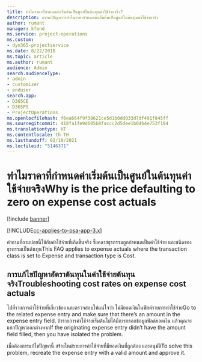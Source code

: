 ```yaml
---
title: ทำไมราคาที่กำหนดค่าเริ่มต้นเป็นศูนย์ในต้นทุนค่าใช้จ่ายจริง?
description: การแก้ปัญหาว่าทำไมราคากำหนดค่าเริ่มต้นเป็นศูนย์ในต้นทุนค่าใช้จ่ายจริง
author: rumant
manager: kfend
ms.service: project-operations
ms.custom:
- dyn365-projectservice
ms.date: 8/22/2018
ms.topic: article
ms.author: rumant
audience: Admin
search.audienceType:
- admin
- customizer
- enduser
search.app:
- D365CE
- D365PS
- ProjectOperations
ms.openlocfilehash: f6ea664f9f38621ce5d1b0dd033d7df491f845ff
ms.sourcegitcommit: 418fa1fe9d605b8faccc2d5dee1b04b4e753f194
ms.translationtype: HT
ms.contentlocale: th-TH
ms.lasthandoff: 02/10/2021
ms.locfileid: "5146371"
---
```

# <a name="why-is-the-price-defaulting-to-zero-on-expense-cost-actuals"></a><span data-ttu-id="68ae5-103">ทำไมราคาที่กำหนดค่าเริ่มต้นเป็นศูนย์ในต้นทุนค่าใช้จ่ายจริง</span><span class="sxs-lookup"><span data-stu-id="68ae5-103">Why is the price defaulting to zero on expense cost actuals</span></span>

[!include [banner](../includes/psa-now-project-operations.md)]

[!INCLUDE[cc-applies-to-psa-app-3.x](../includes/cc-applies-to-psa-app-3x.md)]

<span data-ttu-id="68ae5-104">คำถามที่ถามบ่อยนี้ใช้กับค่าใช้จ่ายที่เกิดขึ้นจริง ซึ่งคลาสธุรกรรมถูกกำหนดเป็นค่าใช้จ่าย และชนิดของธุรกรรมเป็นต้นทุน</span><span class="sxs-lookup"><span data-stu-id="68ae5-104">This FAQ applies to expense actuals where the transaction class is set to Expense and transaction type is Cost.</span></span>

## <a name="troubleshooting-cost-rates-on-expense-cost-actuals"></a><span data-ttu-id="68ae5-105">การแก้ไขปัญหาอัตราต้นทุนในค่าใช้จ่ายต้นทุนจริง</span><span class="sxs-lookup"><span data-stu-id="68ae5-105">Troubleshooting cost rates on expense cost actuals</span></span>

<span data-ttu-id="68ae5-106">ไปที่รายการค่าใช้จ่ายที่เกี่ยวข้อง และตรวจสอบให้แน่ใจว่า ไม่มียอดเงินในฟิลด์รายการค่าใช้จ่าย</span><span class="sxs-lookup"><span data-stu-id="68ae5-106">Go to the related expense entry and make sure that there’s an amount in the expense entry field.</span></span> <span data-ttu-id="68ae5-107">ถ้ารายการค่าใช้จ่ายเริ่มต้นไม่ได้มีการกรอกข้อมูลฟิลด์ยอดเงิน แล้วคุณจะแยกปัญหาออกต่างหาก</span><span class="sxs-lookup"><span data-stu-id="68ae5-107">If the originating expense entry didn’t have the amount field filled, then you have isolated the problem.</span></span>
 
<span data-ttu-id="68ae5-108">เมื่อต้องการแก้ไขปัญหานี้ สร้างใหม่รายการค่าใช้จ่ายที่มียอดเงินที่ถูกต้อง และอนุมัติ</span><span class="sxs-lookup"><span data-stu-id="68ae5-108">To solve this problem, recreate the expense entry with a valid amount and approve it.</span></span>
